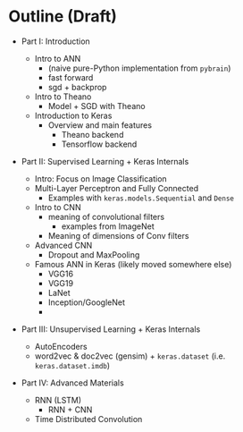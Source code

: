# Outline (Draft)

- Part I: Introduction

    - Intro to ANN 
        - (naive pure-Python implementation from `pybrain`)
        - fast forward
        - sgd + backprop
    - Intro to Theano
        - Model + SGD with Theano
    - Introduction to Keras
        - Overview and main features
            - Theano backend
            - Tensorflow backend

- Part II: Supervised Learning + Keras Internals
    - Intro: Focus on Image Classification
    - Multi-Layer Perceptron and Fully Connected
        - Examples with `keras.models.Sequential` and `Dense`
    - Intro to CNN
        - meaning of convolutional filters
            - examples from ImageNet
        - Meaning of dimensions of Conv filters
    - Advanced CNN
        -  Dropout and MaxPooling
    - Famous ANN in Keras (likely moved somewhere else)
        - VGG16
        - VGG19
        - LaNet
        - Inception/GoogleNet
        - 
    
- Part III: Unsupervised Learning + Keras Internals
    - AutoEncoders
    - word2vec & doc2vec (gensim) + `keras.dataset` (i.e. `keras.dataset.imdb`)   

- Part IV: Advanced Materials
    - RNN (LSTM)
        -  RNN + CNN
    - Time Distributed Convolution 